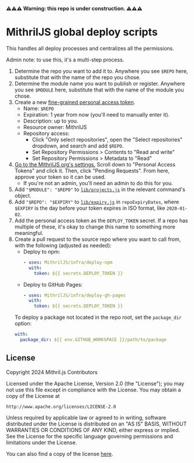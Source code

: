 **⚠⚠⚠ Warning: this repo is under construction. ⚠⚠⚠**

# MithrilJS global deploy scripts

This handles all deploy processes and centralizes all the permissions.

Admin note: to use this, it's a multi-step process.

1. Determine the repo you want to add it to. Anywhere you see `$REPO` here, substitute that with the name of the repo you chose.
2. Determine the module name you want to publish or register. Anywhere you see `$MODULE` here, substitute that with the name of the module you chose.
3. Create a new [fine-grained personal access token](https://github.com/settings/personal-access-tokens/new).
   - Name: `$REPO`
   - Expiration: 1 year from now (you'll need to manually enter it).
   - Description: up to you.
   - Resource owner: MithrilJS
   - Repository access:
     - Click "Only select repositories", open the "Select repositories" dropdown, and search and add `$REPO`.
     - Set Repository Permissions > Contents to "Read and write"
     - Set Repository Permissions > Metadata to "Read"
4. [Go to the MithrilJS org's settings.](https://github.com/organizations/MithrilJS/settings) Scroll down to "Personal Access Tokens" and click it. Then, click "Pending Requests". From here, approve your token so it can be used.
   - If you're not an admin, you'll need an admin to do this for you.
5. Add `"$MODULE": "$REPO"` to [`lib/projects.js`](./lib/projects.js) in the relevant command's object.
6. Add `"$REPO": "$EXPIRY"` to [`lib/expiry.js`](./lib/expiry.js) in `repoExpiryDates`, where `$EXPIRY` is the day before your token expires in ISO format, like `2020-01-02`.
7. Add the personal access token as the `DEPLOY_TOKEN` secret. If a repo has multiple of these, it's okay to change this name to something more meaningful.
8. Create a pull request to the source repo where you want to call from, with the following (adjusted as needed):
   - Deploy to npm:
     ```yml
     - uses: MithrilJS/infra/deploy-npm
       with:
         token: ${{ secrets.DEPLOY_TOKEN }}
     ```
   - Deploy to GitHub Pages:
     ```yml
     - uses: MithrilJS/infra/deploy-gh-pages
       with:
         token: ${{ secrets.DEPLOY_TOKEN }}
     ```
   To deploy a package not located in the repo root, set the `package_dir` option:
   ```yml
   with:
     package_dir: ${{ env.GITHUB_WORKSPACE }}/path/to/package
   ```

## License

Copyright 2024 Mithril.js Contributors

Licensed under the Apache License, Version 2.0 (the "License");
you may not use this file except in compliance with the License.
You may obtain a copy of the License at

    http://www.apache.org/licenses/LICENSE-2.0

Unless required by applicable law or agreed to in writing, software
distributed under the License is distributed on an "AS IS" BASIS,
WITHOUT WARRANTIES OR CONDITIONS OF ANY KIND, either express or implied.
See the License for the specific language governing permissions and
limitations under the License.

You can also find a copy of the license [here](./LICENSE).
